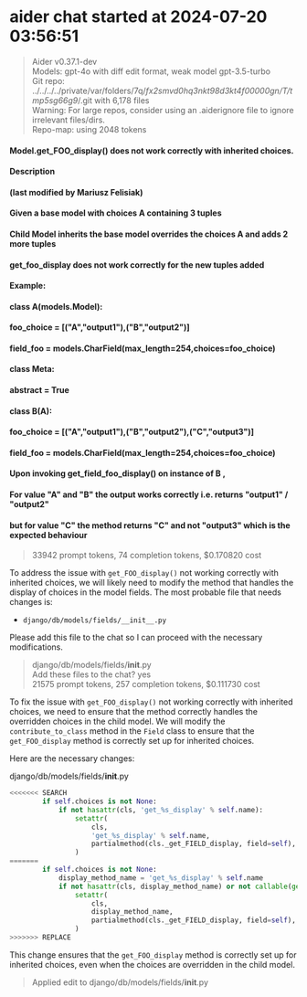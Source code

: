 
# aider chat started at 2024-07-20 03:56:51

> Aider v0.37.1-dev  
> Models: gpt-4o with diff edit format, weak model gpt-3.5-turbo  
> Git repo: ../../../../private/var/folders/7q/_fx2smvd0hq3nkt98d3kt4f00000gn/T/tmp5sg66g9_/.git with 6,178 files  
> Warning: For large repos, consider using an .aiderignore file to ignore irrelevant files/dirs.  
> Repo-map: using 2048 tokens  

#### Model.get_FOO_display() does not work correctly with inherited choices.  
#### Description  
#### 	   
#### 		(last modified by Mariusz Felisiak)  
#### 	   
#### Given a base model with choices A containing 3 tuples  
#### Child Model inherits the base model overrides the choices A and adds 2 more tuples  
#### get_foo_display does not work correctly for the new tuples added  
#### Example:  
#### class A(models.Model):  
####  foo_choice = [("A","output1"),("B","output2")]  
####  field_foo = models.CharField(max_length=254,choices=foo_choice)  
####  class Meta:  
#### 	 abstract = True  
#### class B(A):  
####  foo_choice = [("A","output1"),("B","output2"),("C","output3")]  
####  field_foo = models.CharField(max_length=254,choices=foo_choice)  
#### Upon invoking get_field_foo_display() on instance of B ,   
#### For value "A" and "B" the output works correctly i.e. returns "output1" / "output2"  
#### but for value "C" the method returns "C" and not "output3" which is the expected behaviour  
> 33942 prompt tokens, 74 completion tokens, $0.170820 cost  

To address the issue with `get_FOO_display()` not working correctly with inherited choices, we will likely need to modify the method that handles the display of choices in the model fields. The most probable file that needs changes is:

- `django/db/models/fields/__init__.py`

Please add this file to the chat so I can proceed with the necessary modifications.

> django/db/models/fields/__init__.py  
> Add these files to the chat? yes  
> 21575 prompt tokens, 257 completion tokens, $0.111730 cost  

To fix the issue with `get_FOO_display()` not working correctly with inherited choices, we need to ensure that the method correctly handles the overridden choices in the child model. We will modify the `contribute_to_class` method in the `Field` class to ensure that the `get_FOO_display` method is correctly set up for inherited choices.

Here are the necessary changes:

django/db/models/fields/__init__.py
```python
<<<<<<< SEARCH
        if self.choices is not None:
            if not hasattr(cls, 'get_%s_display' % self.name):
                setattr(
                    cls,
                    'get_%s_display' % self.name,
                    partialmethod(cls._get_FIELD_display, field=self),
                )
=======
        if self.choices is not None:
            display_method_name = 'get_%s_display' % self.name
            if not hasattr(cls, display_method_name) or not callable(getattr(cls, display_method_name)):
                setattr(
                    cls,
                    display_method_name,
                    partialmethod(cls._get_FIELD_display, field=self),
                )
>>>>>>> REPLACE
```

This change ensures that the `get_FOO_display` method is correctly set up for inherited choices, even when the choices are overridden in the child model.

> Applied edit to django/db/models/fields/__init__.py  
